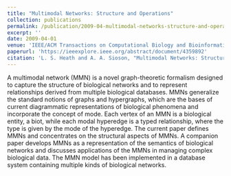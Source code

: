 ```yaml
---
title: "Multimodal Networks: Structure and Operations"
collection: publications
permalink: /publication/2009-04-multimodal-networks-structure-and-operations
excerpt: ''
date: 2009-04-01
venue: 'IEEE/ACM Transactions on Computational Biology and Bioinformatics'
paperurl: 'https://ieeexplore.ieee.org/abstract/document/4359892'
citation: 'L. S. Heath and A. A. Sioson, "Multimodal Networks: Structure and Operations," in IEEE/ACM Transactions on Computational Biology and Bioinformatics, vol. 6, no. 2, pp. 321-332, April-June 2009, doi: 10.1109/TCBB.2007.70243.'
---
```


A multimodal network (MMN) is a novel graph-theoretic formalism designed to capture the structure of biological networks and to represent relationships derived from multiple biological databases. MMNs generalize the standard notions of graphs and hypergraphs, which are the bases of current diagrammatic representations of biological phenomena and incorporate the concept of mode. Each vertex of an MMN is a biological entity, a biot, while each modal hyperedge is a typed relationship, where the type is given by the mode of the hyperedge. The current paper defines MMNs and concentrates on the structural aspects of MMNs. A companion paper develops MMNs as a representation of the semantics of biological networks and discusses applications of the MMNs in managing complex biological data. The MMN model has been implemented in a database system containing multiple kinds of biological networks.
